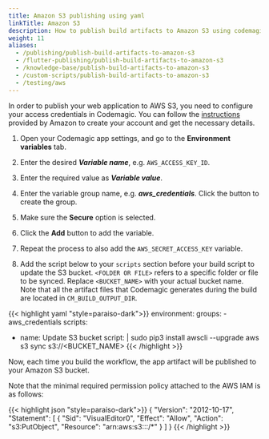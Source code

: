 ```yaml
---
title: Amazon S3 publishing using yaml
linkTitle: Amazon S3
description: How to publish build artifacts to Amazon S3 using codemagic.yaml
weight: 11
aliases: 
  - /publishing/publish-build-artifacts-to-amazon-s3
  - /flutter-publishing/publish-build-artifacts-to-amazon-s3
  - /knowledge-base/publish-build-artifacts-to-amazon-s3
  - /custom-scripts/publish-build-artifacts-to-amazon-s3
  - /testing/aws
---
```


In order to publish your web application to AWS S3, you need to configure your access credentials in Codemagic. You can follow the [instructions](https://aws.amazon.com/getting-started/hands-on/backup-to-s3-cli/) provided by Amazon to create your account and get the necessary details.

1. Open your Codemagic app settings, and go to the **Environment variables** tab.
2. Enter the desired **_Variable name_**, e.g. `AWS_ACCESS_KEY_ID`.
3. Enter the required value as **_Variable value_**.
4. Enter the variable group name, e.g. **_aws_credentials_**. Click the button to create the group.
5. Make sure the **Secure** option is selected.
6. Click the **Add** button to add the variable.
7. Repeat the process to also add the `AWS_SECRET_ACCESS_KEY` variable.


8.  Add the script below to your `scripts` section before your build script to update the S3 bucket. `<FOLDER OR FILE>` refers to a specific folder or file to be synced. Replace `<BUCKET_NAME>` with your actual bucket name. Note that all the artifact files that Codemagic generates during the build are located in `CM_BUILD_OUTPUT_DIR`.

{{< highlight yaml "style=paraiso-dark">}}
environment:
  groups:
    - aws_credentials
scripts:
  - name: Update S3 bucket
    script: | 
      sudo pip3 install awscli --upgrade
      aws s3 sync <FOLDER OR FILE> s3://<BUCKET_NAME>
{{< /highlight >}}


Now, each time you build the workflow, the app artifact will be published to your Amazon S3 bucket.

Note that the minimal required permission policy attached to the AWS IAM is as follows:

{{< highlight json "style=paraiso-dark">}}
{
    "Version": "2012-10-17",
    "Statement": [
        {
            "Sid": "VisualEditor0",
            "Effect": "Allow",
            "Action": "s3:PutObject",
            "Resource": "arn:aws:s3:::<bucket-name>/*"
        }
    ]
}
{{< /highlight >}}

